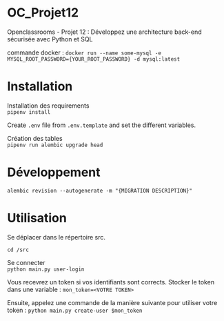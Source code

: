 # OC_Projet12
Openclassrooms - Projet 12 : Développez une architecture back-end sécurisée avec Python et SQL

commande docker : 
`docker run --name some-mysql -e MYSQL_ROOT_PASSWORD={YOUR_ROOT_PASSWORD} -d mysql:latest`

# Installation
Installation des requirements  
`pipenv install`
 
Create `.env` file from `.env.template` and set the different variables.  

Création des tables  
`pipenv run alembic upgrade head`

# Développement 

`alembic revision --autogenerate -m "{MIGRATION DESCRIPTION}"`

# Utilisation

Se déplacer dans le répertoire src. 
```shell
cd /src
```

Se connecter  
`python main.py user-login`

Vous recevrez un token si vos identifiants sont corrects. 
Stocker le token dans une variable : 
`mon_token=<VOTRE TOKEN>`

Ensuite, appelez une commande de la manière suivante pour utiliser votre token : 
`python main.py create-user $mon_token`